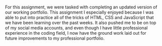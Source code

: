 For this assignment, we were tasked with completing an updated version of our working portfolio.  This assignment I especially enjoyed because I was able to put into  practice all of the tricks of HTML, CSS and JavaScript that we have been learning over the past weeks.  It also pushed me to be on top of my social media accounts, and even though I have little professional experience in the coding field, I now have the ground work laid out for future improvements to my professional portfolio.